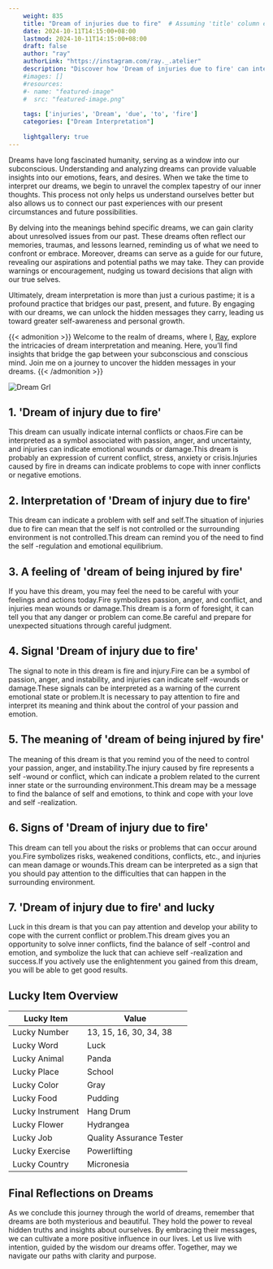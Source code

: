 ```yaml
---
    weight: 835
    title: "Dream of injuries due to fire"  # Assuming 'title' column exists
    date: 2024-10-11T14:15:00+08:00
    lastmod: 2024-10-11T14:15:00+08:00
    draft: false
    author: "ray"
    authorLink: "https://instagram.com/ray._.atelier"
    description: "Discover how 'Dream of injuries due to fire' can interpret your future and uncover its significant meanings in your life."
    #images: []
    #resources:
    #- name: "featured-image"
    #  src: "featured-image.png"
    
    tags: ['injuries', 'Dream', 'due', 'to', 'fire']
    categories: ["Dream Interpretation"]
    
    lightgallery: true
---
```

    
Dreams have long fascinated humanity, serving as a window into our subconscious. Understanding and analyzing dreams can provide valuable insights into our emotions, fears, and desires. When we take the time to interpret our dreams, we begin to unravel the complex tapestry of our inner thoughts. This process not only helps us understand ourselves better but also allows us to connect our past experiences with our present circumstances and future possibilities.

By delving into the meanings behind specific dreams, we can gain clarity about unresolved issues from our past. These dreams often reflect our memories, traumas, and lessons learned, reminding us of what we need to confront or embrace. Moreover, dreams can serve as a guide for our future, revealing our aspirations and potential paths we may take. They can provide warnings or encouragement, nudging us toward decisions that align with our true selves.

Ultimately, dream interpretation is more than just a curious pastime; it is a profound practice that bridges our past, present, and future. By engaging with our dreams, we can unlock the hidden messages they carry, leading us toward greater self-awareness and personal growth.

{{< admonition >}}
Welcome to the realm of dreams, where I, [Ray](https://instagram.com/ray._.atelier), explore the intricacies of dream interpretation and meaning. Here, you’ll find insights that bridge the gap between your subconscious and conscious mind. Join me on a journey to uncover the hidden messages in your dreams.
{{< /admonition >}}

![Dream Grl](https://cdn.pixabay.com/photo/2017/11/02/03/35/gothic-2910057_1280.jpg "Dream Grl")

## 1. 'Dream of injury due to fire'
This dream can usually indicate internal conflicts or chaos.Fire can be interpreted as a symbol associated with passion, anger, and uncertainty, and injuries can indicate emotional wounds or damage.This dream is probably an expression of current conflict, stress, anxiety or crisis.Injuries caused by fire in dreams can indicate problems to cope with inner conflicts or negative emotions.

## 2. Interpretation of 'Dream of injury due to fire'
This dream can indicate a problem with self and self.The situation of injuries due to fire can mean that the self is not controlled or the surrounding environment is not controlled.This dream can remind you of the need to find the self -regulation and emotional equilibrium.

## 3. A feeling of 'dream of being injured by fire'
If you have this dream, you may feel the need to be careful with your feelings and actions today.Fire symbolizes passion, anger, and conflict, and injuries mean wounds or damage.This dream is a form of foresight, it can tell you that any danger or problem can come.Be careful and prepare for unexpected situations through careful judgment.

## 4. Signal 'Dream of injury due to fire'
The signal to note in this dream is fire and injury.Fire can be a symbol of passion, anger, and instability, and injuries can indicate self -wounds or damage.These signals can be interpreted as a warning of the current emotional state or problem.It is necessary to pay attention to fire and interpret its meaning and think about the control of your passion and emotion.

## 5. The meaning of 'dream of being injured by fire'
The meaning of this dream is that you remind you of the need to control your passion, anger, and instability.The injury caused by fire represents a self -wound or conflict, which can indicate a problem related to the current inner state or the surrounding environment.This dream may be a message to find the balance of self and emotions, to think and cope with your love and self -realization.

## 6. Signs of 'Dream of injury due to fire'
This dream can tell you about the risks or problems that can occur around you.Fire symbolizes risks, weakened conditions, conflicts, etc., and injuries can mean damage or wounds.This dream can be interpreted as a sign that you should pay attention to the difficulties that can happen in the surrounding environment.

## 7. 'Dream of injury due to fire' and lucky
Luck in this dream is that you can pay attention and develop your ability to cope with the current conflict or problem.This dream gives you an opportunity to solve inner conflicts, find the balance of self -control and emotion, and symbolize the luck that can achieve self -realization and success.If you actively use the enlightenment you gained from this dream, you will be able to get good results.

## Lucky Item Overview
| Lucky Item          | Value              |
|---------------|--------------------|
| Lucky Number        | 13, 15, 16, 30, 34, 38  |
| Lucky Word          | Luck |
| Lucky Animal        | Panda |
| Lucky Place         | School     |
| Lucky Color         | Gray     |
| Lucky Food          | Pudding      |
| Lucky Instrument    | Hang Drum |
| Lucky Flower        | Hydrangea    |
| Lucky Job           | Quality Assurance Tester       |
| Lucky Exercise      | Powerlifting  |
| Lucky Country       | Micronesia    |


##  Final Reflections on Dreams

As we conclude this journey through the world of dreams, remember that dreams are both mysterious and beautiful. They hold the power to reveal hidden truths and insights about ourselves. By embracing their messages, we can cultivate a more positive influence in our lives. Let us live with intention, guided by the wisdom our dreams offer. Together, may we navigate our paths with clarity and purpose.

